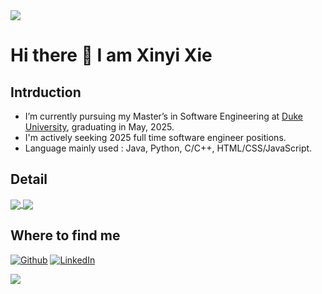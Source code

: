 <!--<img align="center" src="https://github.com/xxyen/xxyen/blob/main/header.png" />-->
<img align="center" src="https://capsule-render.vercel.app/api?type=waving&height=300&color=gradient&text=Hi,%20%20I'm%20Xinyi&customColorList=2" />

# Hi there 👋 I am Xinyi Xie

## Intrduction

-  I’m currently pursuing my Master’s in Software Engineering at [Duke University](https://duke.edu/), graduating in May, 2025.
- I'm actively seeking 2025 full time software engineer positions.
- Language mainly used : Java, Python, C/C++, HTML/CSS/JavaScript.


## Detail

<a href="https://github.com/xxyen">
  <img align="center" src="https://github-readme-stats.vercel.app/api?username=xxyen&show_icons=true&theme=blueberry" />
</a>
<a href="https://github.com/xxyen">
  <img align="center" src="https://github-readme-stats.vercel.app/api/top-langs/?username=xxyen&layout=compact&theme=blueberry&langs_count=8" />
</a>

<!-- &hide=javascript,html -->

## Where to find me
<p><a href="https://github.com/xxyen" target="_blank"><img alt="Github" src="https://img.shields.io/badge/GitHub-%2312100E.svg?&style=for-the-badge&logo=Github&logoColor=white" /></a> 
  <a href="https://www.linkedin.com/in/xinyixie23" target="_blank"><img alt="LinkedIn" src="https://img.shields.io/badge/linkedin-%230077B5.svg?&style=for-the-badge&logo=linkedin&logoColor=white" /></a> 
</p>

<img align = "center" src = "https://capsule-render.vercel.app/api?type=waving&height=100&color=gradient&section=footer&customColorList=2"/>
